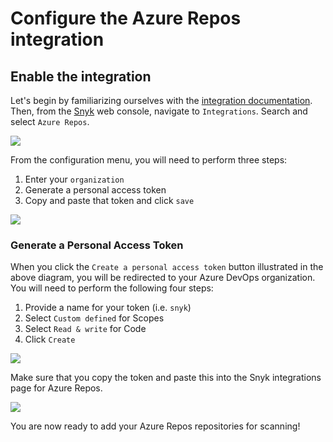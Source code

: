 # Configure the Azure Repos integration

## Enable the integration

Let's begin by familiarizing ourselves with the [integration documentation](https://support.snyk.io/hc/en-us/articles/360004002198-Azure-Repos-integration). Then, from the [Snyk](https://snyk.io) web console, navigate to `Integrations`. Search and select `Azure Repos`.

![](https://github.com/snyk/user-docs/tree/695c746d1b207ffdf923b84e4590d31b29e2cc73/docs/.gitbook/assets/snyk_integrations_09.png)

From the configuration menu, you will need to perform three steps:

1. Enter your `organization`
2. Generate a personal access token
3. Copy and paste that token and click `save`

![](https://github.com/snyk/user-docs/tree/695c746d1b207ffdf923b84e4590d31b29e2cc73/docs/.gitbook/assets/snyk_integrations_10.png)

### Generate a Personal Access Token

When you click the `Create a personal access token` button illustrated in the above diagram, you will be redirected to your Azure DevOps organization. You will need to perform the following four steps:

1. Provide a name for your token \(i.e. `snyk`\)
2. Select `Custom defined` for Scopes
3. Select `Read & write` for Code
4. Click `Create`

![](https://github.com/snyk/user-docs/tree/695c746d1b207ffdf923b84e4590d31b29e2cc73/docs/.gitbook/assets/azure_tokens_01.png)

Make sure that you copy the token and paste this into the Snyk integrations page for Azure Repos.

![](https://github.com/snyk/user-docs/tree/695c746d1b207ffdf923b84e4590d31b29e2cc73/docs/.gitbook/assets/azure_tokens_02.png)

You are now ready to add your Azure Repos repositories for scanning!

